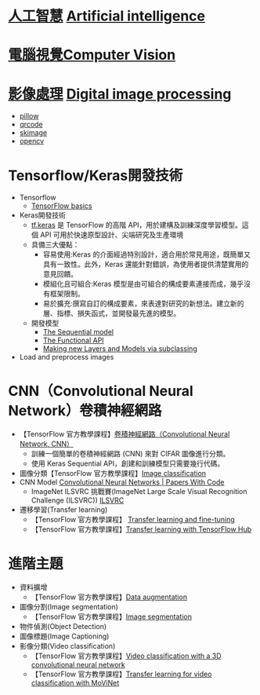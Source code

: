 # [人工智慧](https://zh.wikipedia.org/zh-tw/%E4%BA%BA%E5%B7%A5%E6%99%BA%E8%83%BD)  [Artificial intelligence](https://en.wikipedia.org/wiki/Artificial_intelligence)
# [電腦視覺](https://zh.wikipedia.org/zh-tw/%E8%AE%A1%E7%AE%97%E6%9C%BA%E8%A7%86%E8%A7%89)[Computer Vision](https://en.wikipedia.org/wiki/Computer_vision)
# [影像處理](https://zh.wikipedia.org/zh-tw/%E5%9B%BE%E5%83%8F%E5%A4%84%E7%90%86) [Digital image processing](https://en.wikipedia.org/wiki/Digital_image_processing)
- [pillow](./Pillow.md)
- [qrcode](./qrcode.md)
- [skimage](./skimage.md)
- [opencv](./opencv.md)

# Tensorflow/Keras開發技術
- Tensorflow
  - [TensorFlow basics](https://www.tensorflow.org/guide/basics) 
- Keras開發技術
  - [tf.keras](https://www.tensorflow.org/guide/keras?hl=zh-tw) 是 TensorFlow 的高階 API，用於建構及訓練深度學習模型。這個 API 可用於快速原型設計、尖端研究及生產環境
  - 具備三大優點：
    - 容易使用:Keras 的介面經過特別設計，適合用於常見用途，既簡單又具有一致性。此外，Keras 還能針對錯誤，為使用者提供清楚實用的意見回饋。
    - 模組化且可組合:Keras 模型是由可組合的構成要素連接而成，幾乎沒有框架限制。
    - 易於擴充:撰寫自訂的構成要素，來表達對研究的新想法。建立新的層、指標、損失函式，並開發最先進的模型。
  - 開發模型
    - [The Sequential model](https://www.tensorflow.org/guide/keras/sequential_model)
    - [The Functional API](https://www.tensorflow.org/guide/keras/sequential_model)
    - [Making new Layers and Models via subclassing](https://www.tensorflow.org/guide/keras/custom_layers_and_models)
- Load and preprocess images

# CNN（Convolutional Neural Network）卷積神經網路
- 【TensorFlow 官方教學課程】[卷積神經網路（Convolutional Neural Network, CNN）](https://www.tensorflow.org/tutorials/images/cnn)
  - 訓練一個簡單的卷積神經網路 (CNN) 來對 CIFAR 圖像進行分類。
  - 使用 Keras Sequential API，創建和訓練模型只需要幾行代碼。 
- 圖像分類【TensorFlow 官方教學課程】[Image classification](https://www.tensorflow.org/tutorials/images/classification)
- CNN Model [Convolutional Neural Networks | Papers With Code](https://paperswithcode.com/methods/category/convolutional-neural-networks)
  -  ImageNet ILSVRC 挑戰賽(ImageNet Large Scale Visual Recognition Challenge (ILSVRC)) [ILSVRC](https://www.image-net.org/challenges/LSVRC/)
- 遷移學習(Transfer learning)
  - 【TensorFlow 官方教學課程】 [Transfer learning and fine-tuning](https://www.tensorflow.org/tutorials/images/transfer_learning) 
  - 【TensorFlow 官方教學課程】[Transfer learning with TensorFlow Hub](https://www.tensorflow.org/tutorials/images/transfer_learning_with_hub)

# 進階主題
- 資料擴增
  - 【TensorFlow 官方教學課程】[Data augmentation](https://www.tensorflow.org/tutorials/images/data_augmentation) 
- 圖像分割(Image segmentation)
  - 【TensorFlow 官方教學課程】[Image segmentation]()
- 物件偵測(Object Detection)
- 圖像標題(Image Captioning)
- 影像分類(Video classification)
  - 【TensorFlow 官方教學課程】[Video classification with a 3D convolutional neural network](https://www.tensorflow.org/tutorials/video/video_classification)
  - 【TensorFlow 官方教學課程】[Transfer learning for video classification with MoViNet](https://www.tensorflow.org/tutorials/video/transfer_learning_with_movinet)
